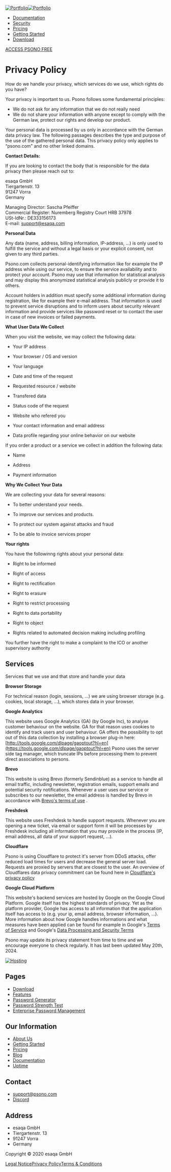 [![Portfolio](/static/logo-white-d14c92239eb3e14b4a6e425eff5142f1.png)](https://psono.com/)[![Portfolio](/static/logo-99fa74e43a136bd0f18cbed7a6b39fb0.png)](https://psono.com/)

* [Documentation](https://doc.psono.com/)
* [Security](https://psono.com/security)
* [Pricing](https://psono.com/#pricing)
* [Getting Started](https://psono.com/getting-started)
* [Download](https://psono.com/download)

[ACCESS PSONO FREE](https://www.psono.pw/)

Privacy Policy
==============

How do we handle your privacy, which services do we use, which rights do you have?

Your privacy is important to us. Psono follows some fundamental principles:

* We do not ask for any information that we do not really need
* We do not share your information with anyone except to comply with the German law, protect our rights and develop our product.

Your personal data is processed by us only in accordance with the German data privacy law. The following passages describes the type and purpose of the use of the gathered personal data. This privacy policy only applies to “psono.com” and no other linked domains.

  

**Contact Details:**

If you are looking to contact the body that is responsible for the data privacy then please reach out to:

esaqa GmbH  
Tiergartenstr. 13  
91247 Vorra  
Germany  
  
Managing Director: Sascha Pfeiffer  
Commercial Register: Nuremberg Registry Court HRB 37978  
USt-IdNr.: DE333156173  
E-mail: support@esaqa.com  

**Personal Data**

Any data (name, address, billing information, IP-address, …) is only used to fulfill the service and without a legal basis or your explicit consent, not given to any third parties.

Psono.com collects personal-identifying information like for example the IP address while using our service, to ensure the service availability and to protect your account. Psono may use that information for statistical analysis and may display this anonymized statistical analysis publicly or provide it to others.

Account holders in addition must specify some additional information during registration, like for example their e-mail address. That information is used to prevent service disruptions and to inform users about security relevant information and provide services like password reset or to contact the user in case of new invoices or failed payments.

  

**What User Data We Collect**

When you visit the website, we may collect the following data:

* Your IP address
    
* Your browser / OS and version
    
* Your language
    
* Date and time of the request
    
* Requested resource / website
    
* Transfered data
    
* Status code of the request
    
* Website who refered you
    
* Your contact information and email address
    
* Data profile regarding your online behavior on our website
    

If you order a product or a service we collect in addition the following data:

* Name
    
* Address
    
* Payment information
    

  

**Why We Collect Your Data**

We are collecting your data for several reasons:

* To better understand your needs.
    
* To improve our services and products.
    
* To protect our system against attacks and fraud
    
* To be able to invoice services proper
    

  

**Your rights**

You have the followinng rights about your personal data:

* Right to be informed
    
* Right of access
    
* Right to rectification
    
* Right to erasure
    
* Right to restrict processing
    
* Right to data portability
    
* Right to object
    
* Rights related to automated decision making including profiling
    

You further have the right to make a complaint to the ICO or another supervisory authority

  

Services
--------

Services that we use and that store and handle your data

  

**Browser Storage**

For technical reason (login, sessions, ...) we are using browser storage (e.g. cookies, local storage, ...), which stores data in your browser.

  

**Google Analytics**

This website uses Google Analytics (GA) (by Google Inc), to analyse customer behaviour on the website. GA for that reason uses cookies to identify and track users and user behaviour. GA offers the possibility to opt out of this data collection by installing a browser plug-in here: [http://tools.google.com/dlpage/gaoptout?hl=en](https://tools.google.com/dlpage/gaoptout?hl=en) Psono uses the server side tag manager, which truncate IPs before processing them to prevent direct associations to persons.

  

**Brevo**

This website is using Brevo (formerly Sendinblue) as a service to handle all email traffic, including newsletter, registration emails, support emails and potential security notifications. Whenever a user uses our service or subscribes to our newsletter, the email address is handled by Brevo in accordance with [Brevo's terms of use](https://www.brevo.com/legal/termsofuse/) .

  

**Freshdesk**

This website uses Freshdesk to handle support requests. Whenever you are opening a new ticket, via email or support form it will be processes by Freshdesk including all information that you may provide in the process (IP, email address, all data of your support request, ...).

  

**Cloudflare**

Psono is using Cloudflare to protect it's server from DDoS attacks, offer reduced load times for users and decrease the general server load. Requests are proxied by servers that are closest to the user. An overview of Cloudflares data privacy commitment can be found here in [Cloudflare's privacy policy](https://www.cloudflare.com/privacypolicy/)

  

**Google Cloud Platform**

This website's backend services are hosted by Google on the Google Cloud Platform. Google itself has the highest standards of privacy. Yet as the platform provider, Google has access to all information that the application itself has access to (e.g. your ip, email address, browser information, ...).  
More information about how Google handles informations and what measures have been applied can be found for example in Google's [Terms of Service](https://cloud.google.com/terms/) and Google's [Data Processing and Security Terms](https://cloud.google.com/terms/data-processing-terms)

  

Psono may update its privacy statement from time to time and we encourage everyone to check regularly. It has last been updated May 20th, 2024.

[![Hosting](/static/logo-99fa74e43a136bd0f18cbed7a6b39fb0.png)](https://psono.com/)

Pages
-----

* [Download](https://psono.com/download)
* [Features](https://psono.com/features-for-users)
* [Password Generator](https://psono.com/password-generator)
* [Password Strength Test](https://psono.com/password-strength-test)
* [Enterprise Password Management](https://psono.com/enterprise-password-manager)

Our Information
---------------

* [About Us](https://esaqa.com/)
* [Getting Started](https://psono.com/getting-started)
* [Pricing](https://psono.com/#pricing)
* [Blog](https://psono.com/blog)
* [Documentation](https://doc.psono.com/)
* [Uptime](https://stats.psono.com/)

Contact
-------

* [support@psono.com](mailto:support@psono.com)
* [Discord](https://discord.gg/VmBMzTSbGV)

Address
-------

* esaqa GmbH
* Tiergartenstr. 13
* 91247 Vorra
* Germany

Copyright © 2020 esaqa GmbH

[Legal Notice](https://psono.com/legal-notice)[Privacy Policy](https://psono.com/privacy-policy)[Terms & Conditions](https://psono.com/terms-and-conditions)